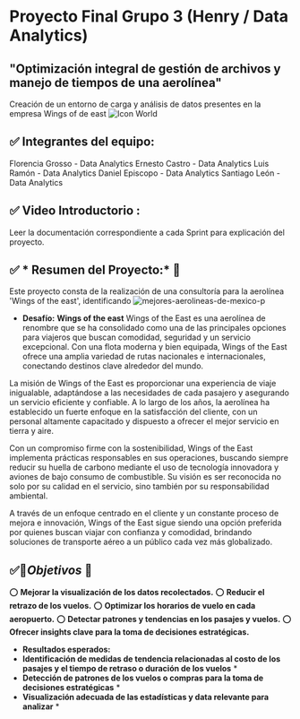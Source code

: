 # Proyecto Final Grupo 3 (Henry / Data Analytics)
  
## "Optimización integral de gestión de archivos y manejo de tiempos de una aerolínea"
Creación de un entorno de carga y análisis de datos presentes en la empresa Wings of de east
![Icon World](https://github.com/user-attachments/assets/0c5a6151-e97c-4a78-8a08-608e4f1cf9d3)

## ✅ Integrantes del equipo:
Florencia Grosso - Data Analytics
Ernesto Castro - Data Analytics
Luis Ramón - Data Analytics
Daniel Episcopo - Data Analytics
Santiago León - Data Analytics


## ✅ Video Introductorio :

Leer la documentación correspondiente a cada Sprint para explicación del proyecto.
##  ✅ * Resumen del Proyecto:* 🔨
Este proyecto consta de la realización de una consultoría para la aerolínea 'Wings of the east', identificando 
![mejores-aerolineas-de-mexico-p](https://github.com/user-attachments/assets/e0b738ec-c5cc-4d88-99bc-8306269a6507)

* **Desafío:**
**Wings of the east**
Wings of the East es una aerolínea de renombre que se ha consolidado como una de las principales opciones para viajeros que buscan comodidad, seguridad y un servicio excepcional. Con una flota moderna y bien equipada, Wings of the East ofrece una amplia variedad de rutas nacionales e internacionales, conectando destinos clave alrededor del mundo.

La misión de Wings of the East es proporcionar una experiencia de viaje inigualable, adaptándose a las necesidades de cada pasajero y asegurando un servicio eficiente y confiable. A lo largo de los años, la aerolínea ha establecido un fuerte enfoque en la satisfacción del cliente, con un personal altamente capacitado y dispuesto a ofrecer el mejor servicio en tierra y aire.

Con un compromiso firme con la sostenibilidad, Wings of the East implementa prácticas responsables en sus operaciones, buscando siempre reducir su huella de carbono mediante el uso de tecnología innovadora y aviones de bajo consumo de combustible. Su visión es ser reconocida no solo por su calidad en el servicio, sino también por su responsabilidad ambiental.

A través de un enfoque centrado en el cliente y un constante proceso de mejora e innovación, Wings of the East sigue siendo una opción preferida por quienes buscan viajar con confianza y comodidad, brindando soluciones de transporte aéreo a un público cada vez más globalizado.
##  ✅🎯*Objetivos* 🎯

⭕ **Mejorar la visualización de los datos recolectados.**
⭕ **Reducir el retrazo de los vuelos.**
⭕ **Optimizar los horarios de vuelo en cada aeropuerto.**
⭕ **Detectar patrones y tendencias en los pasajes y vuelos.**
⭕ **Ofrecer insights clave para la toma de decisiones estratégicas.**
  

* **Resultados esperados:**
* **Identificación de medidas de tendencia relacionadas al costo de los pasajes y el tiempo de retraso o duración de los vuelos** *
* **Detección de patrones de los vuelos o compras para la toma de decisiones estratégicas** *
* **Visualización adecuada de las estadísticas y data relevante para analizar** *
